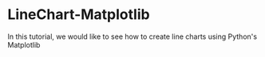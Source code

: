 # LineChart-Matplotlib
In this tutorial, we would like to see how to create line charts using Python's Matplotlib
